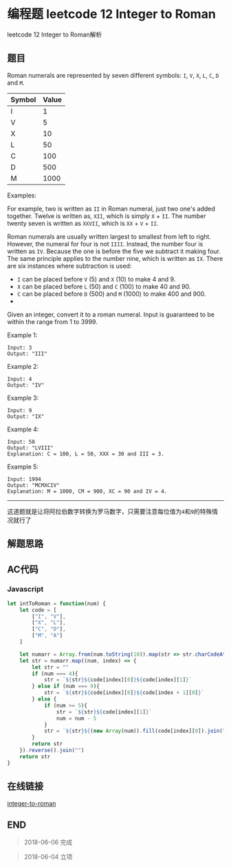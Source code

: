# 编程题 leetcode 12 Integer to Roman

leetcode 12 Integer to Roman解析

## 题目

Roman numerals are represented by seven different symbols: `I`, `V`, `X`, `L`, `C`, `D` and `M`.

|Symbol|Value|
|---|---|
|I|1|
|V|5|
|X|10|
|L|50|
|C|100|
|D|500|
|M|1000|

Examples:

For example, two is written as `II` in Roman numeral, just two one's added together. Twelve is written as, `XII`, which is simply `X` + `II`. The number twenty seven is written as `XXVII`, which is `XX` + `V` + `II`.

Roman numerals are usually written largest to smallest from left to right. However, the numeral for four is not `IIII`. Instead, the number four is written as `IV`. Because the one is before the five we subtract it making four. The same principle applies to the number nine, which is written as `IX`. There are six instances where subtraction is used:

+ `I` can be placed before `V` (5) and `X` (10) to make 4 and 9. 
+ `X` can be placed before `L` (50) and `C` (100) to make 40 and 90. 
+ `C` can be placed before `D` (500) and `M` (1000) to make 400 and 900.
+ 
Given an integer, convert it to a roman numeral. Input is guaranteed to be within the range from 1 to 3999.

Example 1:
```
Input: 3
Output: "III"
```

Example 2:
```
Input: 4
Output: "IV"
```

Example 3:
```
Input: 9
Output: "IX"
```

Example 4:
```
Input: 58
Output: "LVIII"
Explanation: C = 100, L = 50, XXX = 30 and III = 3.
```

Example 5:
```
Input: 1994
Output: "MCMXCIV"
Explanation: M = 1000, CM = 900, XC = 90 and IV = 4.
```
-----

这道题就是让将阿拉伯数字转换为罗马数字，只需要注意每位值为`4`和`9`的特殊情况就行了

## 解题思路

## AC代码

### Javascript

``` javascript
let intToRoman = function(num) {
    let code = [
        ["I", "V"],
        ["X", "L"],
        ["C", "D"],
        ["M", "A"]
    ]

    let numarr = Array.from(num.toString(10)).map(str => str.charCodeAt(0) - 48).reverse()
    let str = numarr.map((num, index) => {
        let str = ""
        if (num === 4){
            str = `${str}${code[index][0]}${code[index][1]}`
        } else if (num === 9){
            str = `${str}${code[index][0]}${code[index + 1][0]}`
        } else {
            if (num >= 5){
                str = `${str}${code[index][1]}`
                num = num - 5
            }
            str = `${str}${(new Array(num)).fill(code[index][0]).join("")}`
        }
        return str
    }).reverse().join("")
    return str
}
```

## 在线链接

[integer-to-roman](https://leetcode.com/problems/integer-to-roman)

## END

>   2018-06-06  完成

>   2018-06-04  立项
